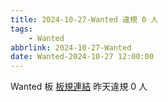 ```yaml
---
title: 2024-10-27-Wanted 違規 0 人
tags:
    - Wanted
abbrlink: 2024-10-27-Wanted
date: Wanted-2024-10-27 12:00:00
---
```

Wanted 板 [板規連結](https://www.ptt.cc/bbs/Wanted/M.1608829773.A.D3B.html)
昨天違規 0 人
